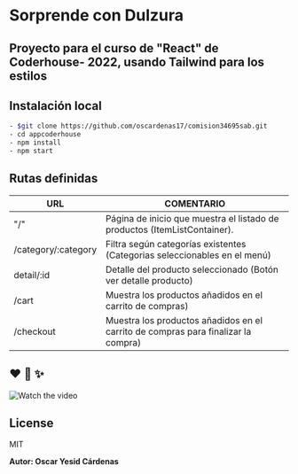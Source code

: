 # Sorprende con Dulzura
## Proyecto para el curso de "React" de Coderhouse- 2022, usando Tailwind para los estilos



## Instalación local

```sh
- $git clone https://github.com/oscardenas17/comision34695sab.git
- cd appcoderhouse
- npm install
- npm start
```

## Rutas definidas



| URL | COMENTARIO |
| ------ | ------ |
| "/" | Página de inicio que muestra el listado de productos (ItemListContainer). |
|/category/:category| Filtra según categorías existentes (Categorias seleccionables en el menú)  |
|detail/:id |  Detalle del producto seleccionado (Botón ver detalle producto) |
|/cart|  Muestra los productos añadidos en el carrito de compras) |
|/checkout|  Muestra los productos añadidos en el carrito de compras para finalizar la compra) |


##  	❤️ 	🙌 ✨
![Watch the video](https://i.imgur.com/Opz8S9U.gif)

## License

MIT

**Autor: Oscar Yesid Cárdenas**